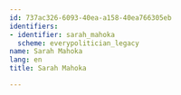 ```yaml
---
id: 737ac326-6093-40ea-a158-40ea766305eb
identifiers:
- identifier: sarah_mahoka
  scheme: everypolitician_legacy
name: Sarah Mahoka
lang: en
title: Sarah Mahoka

---
```


